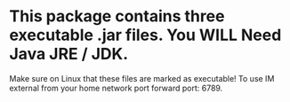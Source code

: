 This package contains three executable .jar files. You WILL Need Java JRE / JDK.
=============================================================
Make sure on Linux that these files are marked as executable!
To use IM external from your home network port forward port: 6789.
